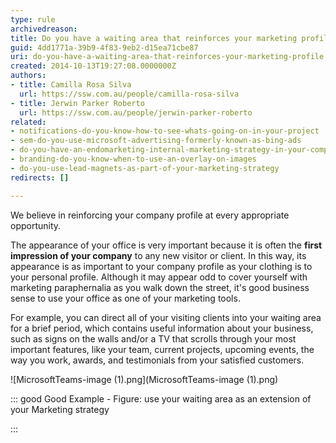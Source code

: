 ```yaml
---
type: rule
archivedreason: 
title: Do you have a waiting area that reinforces your marketing profile?
guid: 4dd1771a-39b9-4f83-9eb2-d15ea71cbe87
uri: do-you-have-a-waiting-area-that-reinforces-your-marketing-profile
created: 2014-10-13T19:27:08.0000000Z
authors:
- title: Camilla Rosa Silva
  url: https://ssw.com.au/people/camilla-rosa-silva
- title: Jerwin Parker Roberto
  url: https://ssw.com.au/people/jerwin-parker-roberto
related:
- notifications-do-you-know-how-to-see-whats-going-on-in-your-project
- sem-do-you-use-microsoft-advertising-formerly-known-as-bing-ads
- do-you-have-an-endomarketing-internal-marketing-strategy-in-your-company
- branding-do-you-know-when-to-use-an-overlay-on-images
- do-you-use-lead-magnets-as-part-of-your-marketing-strategy
redirects: []

---
```


We believe in reinforcing your company profile at every appropriate opportunity. 

The appearance of your office is very important because it is often the  **first impression of your company** to any new visitor or client. In this way, its appearance is as important to your company profile as your clothing is to your personal profile. Although it may appear odd to cover yourself with marketing paraphernalia as you walk down the street, it's good business sense to use your office as one of your marketing tools.


<!--endintro-->
 For example, you can direct all of your visiting clients into your waiting area for a brief period, which contains useful information about your business, such as signs on the walls and/or a TV that scrolls through your most important features, like your team, current projects, upcoming events, the way you work, awards, and testimonials from your satisfied customers.



![MicrosoftTeams-image (1).png](MicrosoftTeams-image (1).png)


::: good
Good Example - Figure: use your waiting area as an extension of your Marketing strategy

:::
